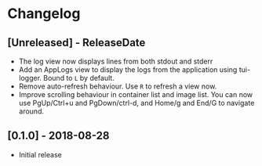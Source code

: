 # Changelog

## [Unreleased] - ReleaseDate
 - The log view now displays lines from both stdout and stderr
 - Add an AppLogs view to display the logs from the application using tui-logger. Bound to `L` by default.
 - Remove auto-refresh behaviour. Use `R` to refresh a view now.
 - Improve scrolling behaviour in container list and image list. You can now use PgUp/Ctrl+u and PgDown/ctrl-d, and Home/g and End/G to navigate around.

## [0.1.0] - 2018-08-28
 - Initial release
